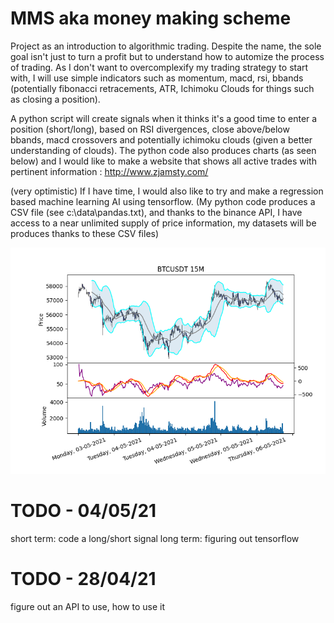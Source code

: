 # MMS aka money making scheme
Project as an introduction to algorithmic trading. Despite the name, the sole goal isn't just to turn a profit but to understand how to automize the process of trading.
As I don't want to overcomplexify my trading strategy to start with, I will use simple indicators such as momentum, macd, rsi, bbands (potentially fibonacci
retracements, ATR, Ichimoku Clouds for things such as closing a position). 

A python script will create signals when it thinks it's a good time to enter a position (short/long), based on RSI divergences, close above/below bbands, macd crossovers and potentially ichimoku clouds (given a better understanding of clouds).
The python code also produces charts (as seen below) and I would like to make a website that shows all active trades with pertinent information : http://www.zjamsty.com/

(very optimistic) If I have time, I would also like to try and make a regression based machine learning AI using tensorflow. (My python code produces a CSV file (see c:\data\pandas.txt), and thanks to the binance API, I have access to a near unlimited supply of price information, my datasets will be produces thanks to these CSV files)

![most recent chart](https://github.com/tindll/mms/blob/main/chart.png)





# TODO - 04/05/21
short term: code a long/short signal
long term: figuring out tensorflow

# TODO - 28/04/21
figure out an API to use, how to use it

